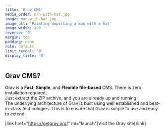 ```yaml
---
title: 'Grav CMS'
media_order: man-with-hat.jpg
image: man-with-hat.jpg
image_alt: 'Painting depicting a man with a hat'
image_width: 100
reverse: '0'
margin: top
padding: none
role: default
limit_reveal: '0'
display_title: '0'
---
```


## Grav CMS?

Grav is a **Fast**, **Simple**, and **Flexible** **file-based** CMS. There is zero installation required.   
Just extract the ZIP archive, and you are already up and running.  
The underlying architecture of Grav is built using well established and best-in-class technologies. This is to ensure that Grav is simple to use and easy to extend.

[link href="https://getgrav.org/" mi="launch"]Visit the Grav site[/link]



